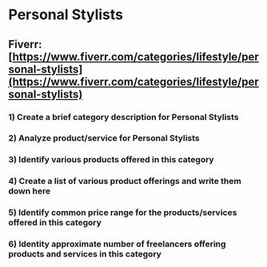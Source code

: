 # Personal Stylists
## Fiverr: [https://www.fiverr.com/categories/lifestyle/personal-stylists](https://www.fiverr.com/categories/lifestyle/personal-stylists)
### 1) Create a brief category description for Personal Stylists
### 2) Analyze product/service for Personal Stylists
### 3) Identify various products offered in this category
### 4) Create a list of various product offerings and write them down here
### 5) Identify common price range for the products/services offered in this category
### 6) Identity approximate number of freelancers offering products and services in this category
